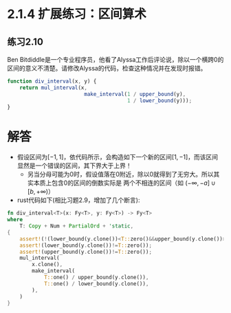 # 2.1.4 扩展练习：区间算术
## 练习2.10
Ben Bitdiddle是一个专业程序员，他看了Alyssa工作后评论说，除以一个横跨0的区间的意义不清楚。请修改Alyssa的代码，检查这种情况并在发现时报错。
```javascript
function div_interval(x, y) {
    return mul_interval(x,
                         make_interval(1 / upper_bound(y),
                                       1 / lower_bound(y)));
}
```

# 解答
* 假设区间为$[-1,1]$，依代码所示，会构造如下一个新的区间$[1,-1]$，而该区间显然是一个错误的区间，其下界大于上界！
    * 另当分母可能为0时，假设值落在0附近，除以0就得到了无穷大。所以其实本质上包含0的区间的倒数实际是 两个不相连的区间（如 $(−∞,−a]∪[b,+∞)$）
* rust代码如下(相比习题2.9，增加了几个断言):
```rust
fn div_interval<T>(x: Fy<T>, y: Fy<T>) -> Fy<T>
where
    T: Copy + Num + PartialOrd + 'static,
{
    assert!(!(lower_bound(y.clone())<T::zero()&&upper_bound(y.clone())>T::zero()));
    assert!(lower_bound(y.clone())!=T::zero());
    assert!(upper_bound(y.clone())!=T::zero());
    mul_interval(
        x.clone(),
        make_interval(
            T::one() / upper_bound(y.clone()),
            T::one() / lower_bound(y.clone()),
        ),
    )
}
```